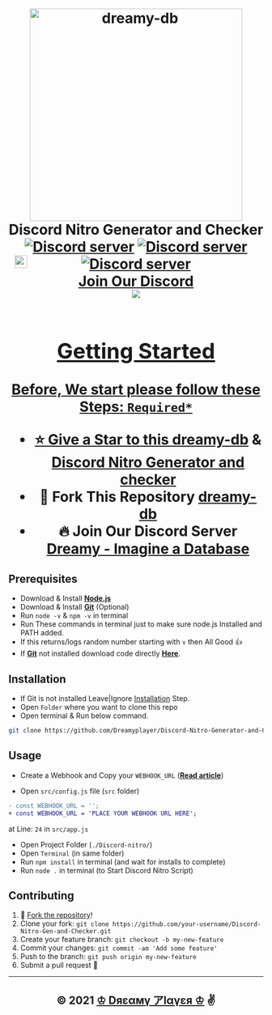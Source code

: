<h1 align="center">
  <a href="https://dreamyplayer.gitbook.io/dreamy-db/">
  <img src="https://discord.com/assets/b941bc1dfe379db6cc1f2acc5a612f41.png" alt="dreamy-db" width="420"/></a><br>Discord Nitro Generator and Checker<br>
  <a href="https://discord.gg/CNAJfbs5dn"><img src="https://img.shields.io/discord/849280500421492736?color=5865F2&logo=discord&logoColor=white&style=plastic" alt="Discord server" /></a>
  <a href="https://github.com/Dreamyplayer"><img src="https://img.shields.io/github/stars/Dreamyplayer?color=white&logo=github&style=plastic" alt="Discord server" /></a>
  <a href="https://github.com/Dreamyplayer/Discord-Nitro-Gen-and-Checker/blob/master/package.json"><img src="https://img.shields.io/github/package-json/v/Dreamyplayer/Discord-Nitro-Gen-and-Checker?color=l&logo=git&logoColor=lightgreen&style=plastic" alt="Discord server" /></a>
  <br><img src="https://image.flaticon.com/icons/png/512/3845/3845880.png"
  width="25"
  height="25"
  style="position:absolute;left: 240px;top:577px"><a title='Dreamy - Imagine a Database' href="https://discord.gg/CNAJfbs5dn">Join Our Discord<br></a>
  <a href="https://github.com/Dreamyplayer/Discord-Nitro-Gen-and-Checker"><img src="https://cdn.discordapp.com/attachments/851533693657808926/857214104359534592/Screenshot_from_2021-06-23_16-32-21.png" />
<h1>

## Getting Started

Before, We start please follow these Steps: `Required*`

- ⭐ Give a Star to this [**dreamy-db**](https://github.com/Dreamyplayer/dreamy-db "dreamy-db") & [**Discord Nitro Generator and checker**](https://github.com/Dreamyplayer/Discord-Nitro-Gen-and-Checker "Discord Nitro Generator & Checker")
- 🍴 Fork This Repository [**dreamy-db**](https://github.com/Dreamyplayer/dreamy-db "dreamy-db")
- 🔥 Join Our Discord Server [**Dreamy - Imagine a Database**](https://discord.gg/CNAJfbs5dn "Dreamy - Imagine a Database")

## Prerequisites

- Download & Install [**Node.js**](https://nodejs.org/en/ 'nodejs')
- Download & Install [**Git**](https://git-scm.com/) (Optional)
- Run `node -v` & `npm -v` in terminal
- Run These commands in terminal just to make sure node.js Installed and PATH added.
- If this returns/logs random number starting with `v` then All Good 👍
- If [**Git**](https://git-scm.com/) not installed download code directly [**Here**](https://github.com/Dreamyplayer/Discord-Nitro-Gen-and-Checker "Discord Ntro Gen & Checker").

## Installation
- If Git is not installed Leave|Ignore [Installation](https://github.com/Dreamyplayer/Discord-Nitro-Gen-and-Checker#installation) Step.
- Open `Folder` where you want to clone this repo
- Open terminal & Run below command.	
	
```bash
git clone https://github.com/Dreamyplayer/Discord-Nitro-Generator-and-Checker.git
```

## Usage

- Create a Webhook and Copy your `WEBHOOK_URL` ([**Read article**](https://support.discord.com/hc/en-us/articles/228383668-Intro-to-Webhooks))

- Open `src/config.js` file (`src` folder)

```diff
- const WEBHOOK_URL = '';
+ const WEBHOOK_URL = 'PLACE YOUR WEBHOOK URL HERE';
```

at Line: `24` in `src/app.js`

- Open Project Folder (`./Discord-nitro/`)
- Open `Terminal` (in same folder)
- Run `npm install` in terminal (and wait for installs to complete)
- Run `node .` in terminal (to Start Discord Nitro Script)

## Contributing

1. 🍴 [Fork the repository](https://github.com/Dreamyplayer/Discord-Nitro-Gen-and-Checker/fork)!
2. Clone your fork: `git clone https://github.com/your-username/Discord-Nitro-Gen-and-Checker.git`
3. Create your feature branch: `git checkout -b my-new-feature`
4. Commit your changes: `git commit -am 'Add some feature'`
5. Push to the branch: `git push origin my-new-feature`
6. Submit a pull request 🤯

---
<h2 align="center">© 2021 <a href="https://github.com/Dreamyplayer/">♔ Dяεαмү アlαүεя ♔<a> ✌️</h2>
